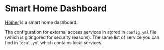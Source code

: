 # Smart Home Dashboard

[Homer](https://github.com/bastienwirtz/homer) is a smart home dashboard.

The configuration for external access services in stored in `config.yml` file (which is gitingored for security reasons). The same list of service you can find in `local.yml` which contains local services.
